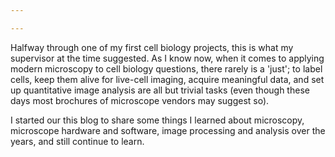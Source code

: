 ```yaml
---

---
```

Halfway through one of my first cell biology projects, this is what my supervisor at the time suggested. As I know now, when it comes to applying modern microscopy to cell biology questions, there rarely is a 'just'; to label cells, keep them alive for live-cell imaging, acquire meaningful data, and set up quantitative image analysis are all but trivial tasks (even though these days most brochures of microscope vendors may suggest so).

I started our this blog to share some things I learned about microscopy, microscope hardware and software, image processing and analysis over the years, and still continue to learn.

